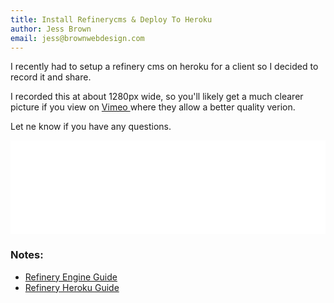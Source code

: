 ```yaml
---
title: Install Refinerycms & Deploy To Heroku
author: Jess Brown
email: jess@brownwebdesign.com
---
```


I recently had to setup a refinery cms on heroku for a client so I
decided to record it and share.

I recorded this at about 1280px wide, so you'll likely get a much
clearer picture if you view on [ Vimeo ](https://vimeo.com/86460002) where they allow a better quality
verion.

Let ne know if you have any questions.

<div class="flex-video"><iframe src="//player.vimeo.com/video/86460002" width="100%" frameborder="0" webkitallowfullscreen mozallowfullscreen allowfullscreen></iframe> </div>

### Notes:

* [Refinery Engine Guide]( http://refinerycms.com/guides/with-an-existing-rails-app )
* [Refinery Heroku Guide]( http://refinerycms.com/guides/heroku )
